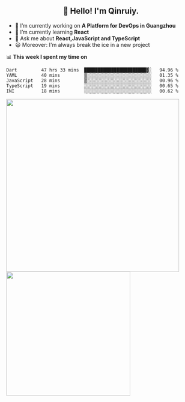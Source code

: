 <h2 align="center">👋 Hello! I'm Qinruiy.</h2>


- 🔭 I’m currently working on **A Platform for DevOps in Guangzhou**
- 🌱 I’m currently learning **React**
- 💬 Ask me about **React,JavaScript and TypeScript**
- 😃 Moreover: I'm always break the ice in a new project

📊 **This week I spent my time on**

<!--START_SECTION:waka-->
```text
Dart         47 hrs 33 mins  ███████████████████████▓░   94.96 % 
YAML         40 mins         ▒░░░░░░░░░░░░░░░░░░░░░░░░   01.35 % 
JavaScript   28 mins         ▒░░░░░░░░░░░░░░░░░░░░░░░░   00.96 % 
TypeScript   19 mins         ░░░░░░░░░░░░░░░░░░░░░░░░░   00.65 % 
INI          18 mins         ░░░░░░░░░░░░░░░░░░░░░░░░░   00.62 % 
```
<!--END_SECTION:waka-->

<p>
<img align="left" width="460" src="https://github-readme-stats.vercel.app/api?username=Qinruiy&custom_title=Qrinruiy's Github Stats&theme=graywhite&hide_border=true"/> <img align="left" width="330" src="https://github-readme-stats.vercel.app/api/top-langs/?username=Qinruiy&layout=compact&theme=graywhite&hide_border=true"/>
</p>
